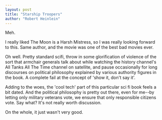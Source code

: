 ```yaml
---
layout: post
title: "Starship Troopers"
author: "Robert Heinlein"
---
```

Meh.

I really liked The Moon is a Harsh Mistress, so I was really looking forward to this.  Same author, and the movie was one of the best bad movies ever.

Oh well.  Pretty standard scifi, throw in some glorification of violence of the sort that armchair generals talk about while watching the history channel's All Tanks All The Time channel on satellite, and pause occasionally for long discourses on political philosophy explained by various authority figures in the book.  A complete fail at the concept of 'show it, don't say it'.  

Adding to the woes, the 'cool tech' part of this particular sci fi book feels a bit dated.  And the political philosophy is pretty out there, even for me--by letting only military veterans vote, we ensure that only responsible citizens vote.  Say what?  It's not really worth discussion.

On the whole, it just wasn't very good.

